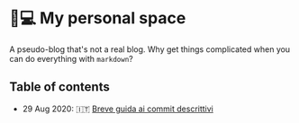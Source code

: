 # 🍍💻 My personal space
A pseudo-blog that's not a real blog.
Why get things complicated when you can do everything with `markdown`?

## Table of contents
- 29 Aug 2020: 🇮🇹 [Breve guida ai commit descrittivi](https://dandelionsam.github.io/articles/breve-guida-ai-commit-descrittivi)
